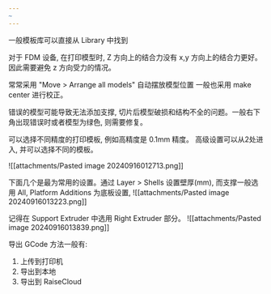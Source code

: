 ```yaml
---
~
---
```

一般模板库可以直接从 Library 中找到

对于 FDM 设备, 在打印模型时, Z 方向上的结合力没有 x,y 方向上的结合力更好。因此需要避免 z 方向受力的情况。

常常采用 "Move > Arrange all models" 自动摆放模型位置
一般也采用 make center 进行校正。

错误的模型可能导致无法添加支撑, 切片后模型破损和结构不全的问题。一般右下角出现错误时或者模型为绿色, 则需要修复。

可以选择不同精度的打印模板, 例如高精度是 0.1mm 精度。
高级设置可以从2处进入, 并可以选择不同的模板。

![[attachments/Pasted image 20240916012713.png]]

下面几个是最为常用的设置。通过 Layer > Shells 设置壁厚(mm), 而支撑一般选用 All,  Platform Additions 为底板设置,
![[attachments/Pasted image 20240916013223.png]]

记得在 Support Extruder 中选用 Right Extruder 部分。
![[attachments/Pasted image 20240916013839.png]]

导出 GCode 方法一般有:
1. 上传到打印机 
2. 导出到本地
3. 导出到 RaiseCloud 
